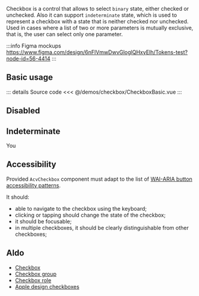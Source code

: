 Checkbox is a control that allows to select `binary` state, either checked or unchecked.
Also it can support `indeterminate` state, which is used to represent a checkbox with a state that is neither checked nor unchecked.
Used in cases where a list of two or more parameters is mutually exclusive,
that is, the user can select only one parameter.

:::info Figma mockups
https://www.figma.com/design/6nFlVmwDwvGloglQHxyElh/Tokens-test?node-id=56-4414
:::

## Basic usage

<CheckboxBasic />

::: details Source code
<<< @/demos/checkbox/CheckboxBasic.vue
:::

## Disabled

<CheckboxDisabled />

## Indeterminate

You

## Accessibility

Provided `AcvCheckbox` component must adapt to the list of
[WAI-ARIA button accessibility patterns](https://www.w3.org/WAI/ARIA/apg/patterns/checkbox/).

It should:

- able to navigate to the checkbox using the keyboard;
- clicking or tapping should change the state of the checkbox;
- it should be focusable;
- in multiple checkboxes, it should be clearly distinguishable from other checkboxes;

## Aldo

- [Checkbox](https://www.w3.org/TR/wai-aria-practices-1.1/examples/checkbox/checkbox-1/checkbox-1.html)
- [Checkbox group](https://www.w3.org/TR/wai-aria-practices-1.1/examples/checkbox/checkbox-2/checkbox-2.html)
- [Checkbox role](https://developer.mozilla.org/en-US/docs/Web/Accessibility/ARIA/Roles/checkbox_role)
- [Apple design checkboxes](https://developer.apple.com/design/human-interface-guidelines/macos/buttons/checkboxes/)
